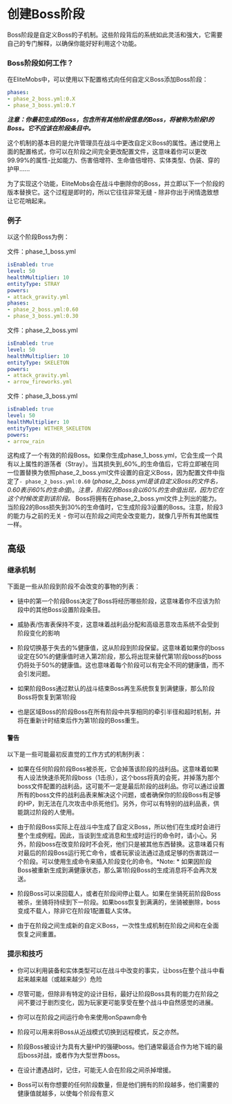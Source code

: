 # 创建Boss阶段

Boss阶段是自定义Boss的子机制。这些阶段背后的系统如此灵活和强大，它需要自己的专门解释，以确保你能好好利用这个功能。

### Boss阶段如何工作？

在EliteMobs中，可以使用以下配置格式向任何自定义Boss添加Boss阶段：

```yaml
phases:
- phase_2_boss.yml:0.X
- phase_3_boss.yml:0.Y
```
_**注意：你最初生成的Boss，包含所有其他阶段信息的Boss，将被称为阶段1的Boss。它不应该在阶段条目中。**_

这个机制的基本目的是允许管理员在战斗中更改自定义Boss的属性。通过使用上面的配置格式，你可以在阶段之间完全更改配置文件，这意味着你可以更改99.99%的属性-比如能力、伤害倍增符、生命值倍增符、实体类型、伪装、穿的护甲......

为了实现这个功能，EliteMobs会在战斗中删除你的Boss，并立即以下一个阶段的版本替换它。这个过程是即时的，所以它往往非常无缝 - 除非你出于闲情逸致想让它花哨起来。

### 例子

以这个阶段Boss为例：

文件：phase_1_boss.yml

```yaml
isEnabled: true
level: 50
healthMultiplier: 10
entityType: STRAY
powers:
- attack_gravity.yml
phases:
- phase_2_boss.yml:0.60
- phase_3_boss.yml:0.30
```

文件：phase_2_boss.yml

```yaml
isEnabled: true
level: 50
healthMultiplier: 10
entityType: SKELETON
powers:
- attack_gravity.yml
- arrow_fireworks.yml
```
文件：phase_3_boss.yml

```yaml
isEnabled: true
level: 50
healthMultiplier: 10
entityType: WITHER_SKELETON
powers:
- arrow_rain
```

这构成了一个有效的阶段Boss。如果你生成phase_1_boss.yml，它会生成一个具有以上属性的游荡者（Stray）。当其损失到_60%_的生命值后，它将立即被在同一位置替换为依照phase_2_boss.yml文件设置的自定义Boss，因为配置文件中指定了`- phase_2_boss.yml:0.60` (_phase_2_boss.yml是该自定义Boss的文件名，0.60表示60%的生命值_)。_注意，阶段2的Boss会以60%的生命值出现，因为它在这个时候改变到该阶段。_ Boss将拥有在phase_2_boss.yml文件上列出的能力。当阶段2的Boss损失到30%的生命值时，它生成阶段3设置的Boss。注意，阶段3的能力与之前的无关 - 你可以在阶段之间完全改变能力，就像几乎所有其他属性一样。

## 高级

### 继承机制

下面是一些从阶段到阶段不会改变的事物的列表：

- 链中的第一个阶段Boss决定了Boss将经历哪些阶段，这意味着你不应该为阶段中的其他Boss设置阶段条目。

- 威胁表/伤害表保持不变，这意味着战利品分配和高级恶意攻击系统不会受到阶段变化的影响

- 阶段切换基于失去的%健康值，这从阶段到阶段保留。这意味着如果你的boss设定在50%的健康值时进入第2阶段，那么将出现来替代第1阶段boss的boss仍将处于50%的健康值。这也意味着每个阶段可以有完全不同的健康值，而不会引发问题。

- 如果阶段Boss通过默认的战斗结束Boss再生系统恢复到满健康，那么阶段Boss将恢复到第1阶段

- 也是区域Boss的阶段Boss在所有阶段中共享相同的牵引半径和超时机制，并将在重新计时结束后作为第1阶段的Boss重生。

#### 警告

以下是一些可能最初反直觉的工作方式的机制列表：

- 如果在任何阶段阶段Boss被杀死，它会掉落该阶段的战利品。这意味着如果有人设法快速杀死阶段boss（1击杀），这个boss将真的会死，并掉落为那个boss文件配置的战利品，这可能不一定是最后阶段的战利品。你可以通过设置所有的boss文件的战利品表来解决这个问题，或者确保你的阶段Boss有足够的HP，到无法在几次攻击中杀死他们。另外，你可以有特别的战利品表，供能跳过阶段的人使用。

- 由于阶段Boss实际上在战斗中生成了自定义Boss，所以他们在生成时会进行整个生成例程。因此，当谈到生成消息和生成时运行的命令时，请小心。另外，阶段boss在改变阶段时不会死，他们只是被其他东西替换。这意味着只有对最后的阶段Boss运行死亡命令，或者玩家设法通过造成足够的伤害跳过一个阶段。可以使用生成命令来插入阶段变化的命令。*Note: * 如果因阶段Boss被重新生成到满健康状态，那么第1阶段Boss的生成消息将不会再次发送。

- 阶段Boss可以来回载人，或者在阶段间停止载人。如果在坐骑死前阶段Boss被杀，坐骑将持续到下一阶段。如果boss恢复到满满的，坐骑被删除，boss变成不载人，除非它在阶段1配置载人实体。

- 由于在阶段之间生成新的自定义Boss，一次性生成机制在阶段之间和在全面恢复之间重置。

### 提示和技巧

- 你可以利用装备和实体类型可以在战斗中改变的事实，让boss在整个战斗中看起来越来越（或越来越少）危险

- 尽管可能，但除非有特定的设计目标，最好让阶段Boss具有的能力在阶段之间不要过于剧烈变化，因为玩家更可能享受在整个战斗中自然感觉的进展。

- 你可以在阶段之间运行命令来使用onSpawn命令

- 阶段可以用来将Boss从近战模式切换到远程模式，反之亦然。

- 阶段Boss被设计为具有大量HP的强硬boss。他们通常最适合作为地下城的最后boss对战，或者作为大型世界boss。

- 在设计遭遇战时，记住，可能无人会在阶段之间杀掉增援。

- Boss可以有你想要的任何阶段数量，但是他们拥有的阶段越多，他们需要的健康值就越多，以使每个阶段有意义


